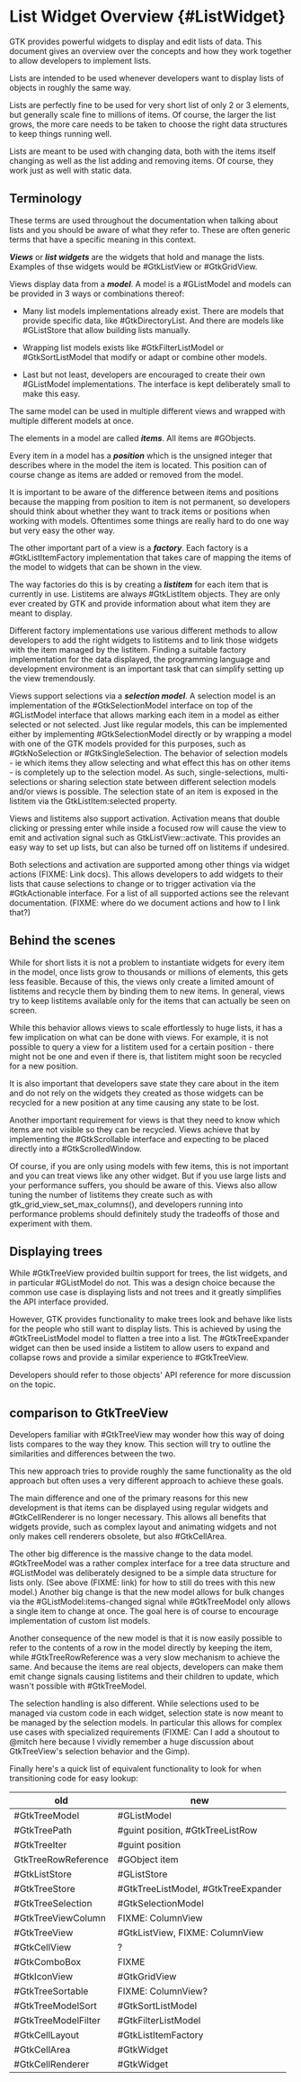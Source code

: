 # List Widget Overview {#ListWidget}

GTK provides powerful widgets to display and edit lists of data. This document gives an overview over the concepts and how they work together to allow developers to implement lists.

Lists are intended to be used whenever developers want to display lists of objects in roughly the same way.

Lists are perfectly fine to be used for very short list of only 2 or 3 elements, but generally scale fine to millions of items. Of course, the larger the list grows, the more care needs to be taken to choose the right data structures to keep things running well.

Lists are meant to be used with changing data, both with the items itself changing as well as the list adding and removing items. Of course, they work just as well with static data.

## Terminology

These terms are used throughout the documentation when talking about lists and you should be aware of what they refer to. These are often generic terms that have a specific meaning in this context.

**_Views_** or **_list widgets_** are the widgets that hold and manage the lists. Examples of thse widgets would be #GtkListView or #GtkGridView.

Views display data from a **_model_**. A model is a #GListModel and models can be provided in 3 ways or combinations thereof:

 * Many list models implementations already exist. There are models that provide specific data, like #GtkDirectoryList. And there are models like #GListStore that allow building lists manually.

 * Wrapping list models exists like #GtkFilterListModel or #GtkSortListModel that modify or adapt or combine other models.

 * Last but not least, developers are encouraged to create their own #GListModel implementations. The interface is kept deliberately small to make this easy.

The same model can be used in multiple different views and wrapped with multiple different models at once.

The elements in a model are called **_items_**. All items are #GObjects.

Every item in a model has a **_position_** which is the unsigned integer that describes where in the model the item is located. This position can of course change as items are added or removed from the model.

It is important to be aware of the difference between items and positions because the mapping from position to item is not permanent, so developers should think about whether they want to track items or positions when working with models. Oftentimes some things are really hard to do one way but very easy the other way.

The other important part of a view is a **_factory_**. Each factory is a #GtkListItemFactory implementation that takes care of mapping the items of the model to widgets that can be shown in the view.

The way factories do this is by creating a **_listitem_** for each item that is currently in use. Listitems are always #GtkListItem objects. They are only ever created by GTK and provide information about what item they are meant to display.

Different factory implementations use various different methods to allow developers to add the right widgets to listitems and to link those widgets with the item managed by the listitem. Finding a suitable factory implementation for the data displayed, the programming language and development environment is an important task that can simplify setting up the view tremendously.

Views support selections via a **_selection model_**. A selection model is an implementation of the #GtkSelectionModel interface on top of the #GListModel interface that allows marking each item in a model as either selected or not selected. Just like regular models, this can be implemented either by implementing #GtkSelectionModel directly or by wrapping a model with one of the GTK models provided for this purposes, such as #GtkNoSelection or #GtkSingleSelection.
The behavior of selection models - ie which items they allow selecting and what effect this has on other items - is completely up to the selection model. As such, single-selections, multi-selections or sharing selection state between different selection models and/or views is possible.
The selection state of an item is exposed in the listitem via the GtkListItem:selected property.

Views and listitems also support activation. Activation means that double clicking or pressing enter while inside a focused row will cause the view to emit and activation signal such as GtkListView::activate. This provides an easy way to set up lists, but can also be turned off on listitems if undesired.

Both selections and activation are supported among other things via widget actions (FIXME: Link docs). This allows developers to add widgets to their lists that cause selections to change or to trigger activation via the #GtkActionable interface. For a list of all supported actions see the relevant documentation. (FIXME: where do we document actions and how to I link that?)

## Behind the scenes

While for short lists it is not a problem to instantiate widgets for every item in the model, once lists grow to thousands or millions of elements, this gets less feasible. Because of this, the views only create a limited amount of listitems and recycle them by binding them to new items. In general, views try to keep listitems available only for the items that can actually be seen on screen.

While this behavior allows views to scale effortlessly to huge lists, it has a few implication on what can be done with views. For example, it is not possible to query a view for a listitem used for a certain position - there might not be one and even if there is, that listitem might soon be recycled for a new position.

It is also important that developers save state they care about in the item and do not rely on the widgets they created as those widgets can be recycled for a new position at any time causing any state to be lost.

Another important requirement for views is that they need to know which items are not visible so they can be recycled. Views achieve that by implementing the #GtkScrollable interface and expecting to be placed directly into a #GtkScrolledWindow.

Of course, if you are only using models with few items, this is not important and you can treat views like any other widget. But if you use large lists and your performance suffers, you should be aware of this. Views also allow tuning the number of listitems they create such as with gtk_grid_view_set_max_columns(), and developers running into performance problems should definitely study the tradeoffs of those and experiment with them.

## Displaying trees

While #GtkTreeView provided builtin support for trees, the list widgets, and in particular #GListModel do not. This was a design choice because the common use case is displaying lists and not trees and it greatly simplifies the API interface provided.

However, GTK provides functionality to make trees look and behave like lists for the people who still want to display lists. This is achieved by using the #GtkTreeListModel model to flatten a tree into a list. The #GtkTreeExpander widget can then be used inside a listitem to allow users to expand and collapse rows and provide a similar experience to #GtkTreeView.

Developers should refer to those objects' API reference for more discussion on the topic.

## comparison to GtkTreeView

Developers familiar with #GtkTreeView may wonder how this way of doing lists compares to the way they know. This section will try to outline the similarities and differences between the two.

This new approach tries to provide roughly the same functionality as the old approach but often uses a very different approach to achieve these goals.

The main difference and one of the primary reasons for this new development is that items can be displayed using regular widgets and #GtkCellRenderer is no longer necessary. This allows all benefits that widgets provide, such as complex layout and animating widgets and not only makes cell renderers obsolete, but also #GtkCellArea.

The other big difference is the massive change to the data model. #GtkTreeModel was a rather complex interface for a tree data structure and #GListModel was deliberately designed to be a simple data structure for lists only. (See above (FIXME: link) for how to still do trees with this new model.) Another big change is that the new model allows for bulk changes via the #GListModel:items-changed signal while #GtkTreeModel only allows a single item to change at once.
The goal here is of course to encourage implementation of custom list models.

Another consequence of the new model is that it is now easily possible to refer to the contents of a row in the model directly by keeping the item, while #GtkTreeRowReference was a very slow mechanism to achieve the same. And because the items are real objects, developers can make them emit change signals causing listitems and their children to update, which wasn't possible with #GtkTreeModel.

The selection handling is also different. While selections used to be managed via custom code in each widget, selection state is now meant to be managed by the selection models. In particular this allows for complex use cases with specialized requirements (FIXME: Can I add a shoutout to @mitch here because I vividly remember a huge discussion about GtkTreeView's selection behavior and the Gimp).

Finally here's a quick list of equivalent functionality to look for when transitioning code for easy lookup:

| old                 | new                                 |
| ------------------- | ----------------------------------- |
| #GtkTreeModel       | #GListModel                         |
| #GtkTreePath        | #guint position, #GtkTreeListRow    |
| #GtkTreeIter        | #guint position                     |
| GtkTreeRowReference | #GObject item                       |
| #GtkListStore       | #GListStore                         |
| #GtkTreeStore       | #GtkTreeListModel, #GtkTreeExpander |
| #GtkTreeSelection   | #GtkSelectionModel                  |
| #GtkTreeViewColumn  | FIXME: ColumnView                   |
| #GtkTreeView        | #GtkListView, FIXME: ColumnView     |
| #GtkCellView        | ?                                   |
| #GtkComboBox        | FIXME                               |
| #GtkIconView        | #GtkGridView                        |
| #GtkTreeSortable    | FIXME: ColumnView?                  |
| #GtkTreeModelSort   | #GtkSortListModel                   |
| #GtkTreeModelFilter | #GtkFilterListModel                 |
| #GtkCellLayout      | #GtkListItemFactory                 |
| #GtkCellArea        | #GtkWidget                          |
| #GtkCellRenderer    | #GtkWidget                          |

